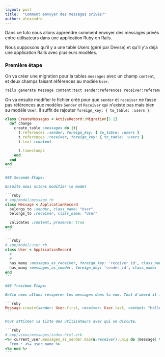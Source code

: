 ```yaml
---
layout: post
title:  "Comment envoyer des messages privés?"
author: alexandre
---
```


Dans ce tuto nous allons apprendre comment envoyer des messages privés entre utilisateurs dans une application Ruby on Rails.

Nous supposons qu'il y a une table Users (géré par Devise) et qu'il y'a déjà une application Rails avec plusieurs modèles.

### Première étape

On va créer une migration pour la tables `messages` avec un champ `content`, et deux champs faisant références au modèle `User`.

```sh  
rails generate Message content:text sender:references receiver:references
```

On va ensuite modifier le fichier créé pour que `sender` et `receiver` ne fasse pas références aux modèles `Sender` et `Receiver` qui n'existe pas mais bien au modèle `User`. Il suffit de rajouter `foreign_key: { to_table: :users }`.

````ruby
class CreateMessages < ActiveRecord::Migration[5.2]
  def change
    create_table :messages do |t|
      t.references :sender, foreign_key: { to_table: :users }
      t.references :receiver, foreign_key: { to_table: :users }
      t.text :content

      t.timestamps
    end
  end
end
```

### Seconde Étape: 

Ensuite nous allons modifier le model

```ruby
# app/model/message.rb
class Message < ApplicationRecord
  belongs_to :sender, class_name: "User"
  belongs_to :receiver, class_name: "User"

  validates :content, presence: true
end
```

```ruby
# app/model/user.rb
class User < ApplicationRecord
  #
  #
  has_many :messages_as_receiver, foreign_key: 'receiver_id', class_name: 'Message'
  has_many :messages_as_sender, foreign_key: 'sender_id', class_name: 'Message'
end
```

### Trosième Étape: 

Enfin nous allons récupérer les messages dans la vue. Tout d'abord il faut en créer un dans la console (ou encore mieux dans vos seed)

```ruby
Message.create(sender: User.first, receiver: User.last, content: "Hello World!")
```

Pour afficher la liste des utilisateurs avec qui on discute.

```ruby
# app/views/messages/index.html.erb
<%= current_user.messages_as_sender.map(&:receiver).uniq do |message| %>
  From : <%= user.name %>
<%= end %>
```
